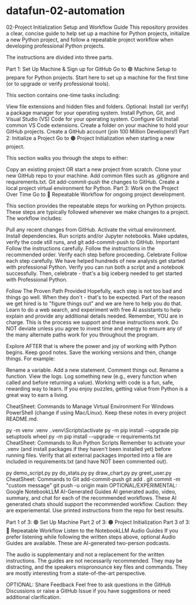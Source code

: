 # datafun-02-automation
02-Project Initialization
 Setup and Workflow Guide
This repository provides a clear, concise guide to help set up a machine for Python projects, initialize a new Python project, and follow a repeatable project workflow when developing professional Python projects.

The instructions are divided into three parts.

Part 1: Set Up Machine & Sign up for GitHub
Go to 🟢 Machine Setup to prepare for Python projects. Start here to set up a machine for the first time (or to upgrade or verify professional tools).

This section contains one-time tasks including:

View file extensions and hidden files and folders.
Optional: Install (or verify) a package manager for your operating system.
Install Python, Git, and Visual Studio (VS) Code for your operating system.
Configure Git
Install common VS Code extensions.
Create a folder on your machine to hold your GitHub projects.
Create a GitHub account (join 100 Million Developers!)
Part 2: Initialize a Project
Go to 🟠 Project Initialization when starting a new project.

This section walks you through the steps to either:

Copy an existing project OR start a new project from scratch.
Clone your new GitHub repo to your machine.
Add common files such as .gitignore and requirements.txt.
Git add-commit-push the changes to GitHub.
Create a local project virtual environment for Python.
Part 3: Work on the Project Over Time
Go to 🔵 Repeatable Workflow for ongoing project development.

This section provides the repeatable steps for working on Python projects. These steps are typically followed whenever we make changes to a project. The workflow includes:

Pull any recent changes from GitHub.
Activate the virtual environment.
Install dependencies.
Run scripts and/or Jupyter notebooks.
Make updates, verify the code still runs, and git add-commit-push to GitHub.
Important
Follow the instructions carefully.
Follow the instructions in the recommended order.
Verify each step before proceeding.
Celebrate
Follow each step carefully. We have helped hundreds of new analysts get started with professional Python. Verify you can run both a script and a notebook successfully. Then, celebrate - that's a big iceberg needed to get started with Professional Python.

Follow The Proven Path Provided
Hopefully, each step is not too bad and things go well. When they don't - that's to be expected. Part of the reason we get hired is to "figure things out" and we are here to help you do that. Learn to do a web search, and experiment with free AI assistants to help explain and provide any additional details needed. Remember, YOU are in charge. This is the process we support and these instructions work. Do NOT deviate unless you agree to invest time and energy to ensure any of the many alternate paths work for you throughout the program.

Explore
AFTER that is where the power and joy of working with Python begins. Keep good notes. Save the working versions and then, change things. For example:

Rename a variable.
Add a new statement.
Comment things out.
Rename a function.
View the logs. Log something new (e.g., every function when called and before returning a value).
Working with code is a fun, safe, rewarding way to learn. If you enjoy puzzles, getting value from Python is a great way to earn a living.

CheatSheet: Commands to Manage Virtual Environment
For Windows PowerShell (change if using Mac/Linux). Keep these notes in every project README.md.

py -m venv .venv
.\.venv\Scripts\activate
py -m pip install --upgrade pip setuptools wheel
py -m pip install --upgrade -r requirements.txt
CheatSheet: Commands to Run Python Scripts
Remember to activate your .venv (and install packages if they haven't been installed yet) before running files. Verify that all external packages imported into a file are included in requirements.txt (and have NOT been commented out).

py demo_script.py
py do_stats.py
py draw_chart.py
py greet_user.py
CheatSheet: Commands to Git add-commit-push
git add .
git commit -m "custom message"
git push -u origin main
OPTIONAL/EXPERIMENTAL: Google NotebookLLM AI-Generated Guides
AI generated audio, video, summary, and chat for each of the recommended workflows. These AI generated chats should support the recommended workflow. Caution: they are experiemental. Use printed instructions from the repo for best results.

Part 1 of 3: 🟢 Set Up Machine
Part 2 of 3: 🟠 Project Initialization
Part 3 of 3: 🔵 Repeatable Workflow
Listen to the NotebookLLM Audio Guides
If you prefer listening while following the written steps above, optional Audio Guides are available. These are AI-generated two-person podcasts.

The audio is supplementary and not a replacement for the written instructions. The guides are not necessarily recommended. They may be distracting, and the speakers mispronounce key files and commands. They are mostly interesting from a state-of-the-art perspective.

OPTIONAL: Share Feedback
Feel free to ask questions in the GitHub Discussions or raise a GitHub Issue if you have suggestions or need additional clarification.
